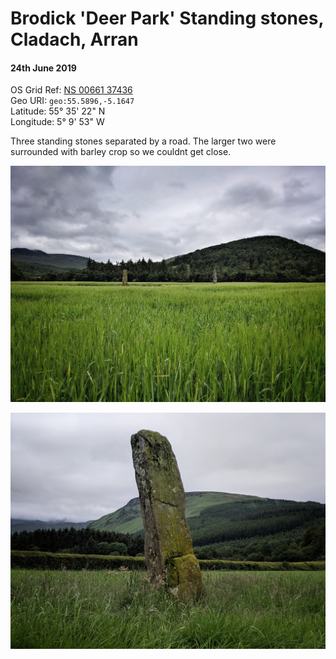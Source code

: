 # Brodick 'Deer Park' Standing stones, Cladach, Arran  
#### 24th June 2019  
OS Grid Ref: [NS 00661 37436](https://osmaps.ordnancesurvey.co.uk/55.58964112993499,-5.164788690645112,17.989999771118164/pin/)  
Geo URI: `geo:55.5896,-5.1647`  
Latitude: 55° 35' 22" N  
Longitude: 5° 9' 53" W  

Three standing stones separated by a road. The larger two were surrounded with barley crop so we couldnt get close. 

![Standing stones](arran_stones.jpeg)

![Single stone](cladach_stone.jpeg)